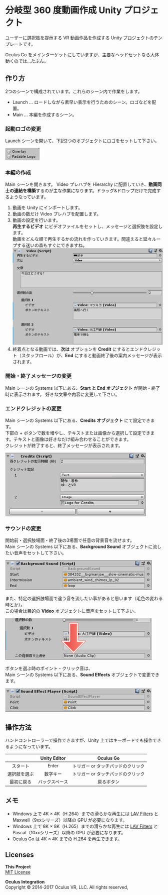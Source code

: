 # 分岐型 360 度動画作成 Unity プロジェクト
ユーザーに選択肢を提示する VR 動画作品を作成する Unity プロジェクトのテンプレートです。

Oculus Go をメインターゲットにしていますが、主要なヘッドセットなら大体動くのでは…たぶん。

## 作り方

2つのシーンで構成されています。これらのシーン内で作業をします。

- Launch … ロードしながら素早い表示を行うためのシーン。ロゴなどを配置。
- Main … 本編を作成するシーン。

### 起動ロゴの変更

Launch シーンを開いて、下記2つのオブジェクトにロゴをセットして下さい。

![Launch](docs/Launch.png)

### 本編の作成

Main シーンを開きます。
Video プレハブを Hierarchy に配置していき、**動画同士の連結を構築**するのが主な作業になります。ドラッグ&ドロップだけで完成するようなっています。

1. 動画を Unity にインポートします。
1. 動画の数だけ Video プレハブを配置します。
1. 動画の設定を行います。    
**再生するビデオ** にビデオファイルをセットし、メッセージと選択肢を設定します。  
動画をどんな順で再生するかの流れを作っていきます。間違えると延々ループする迷いの森もすぐにできますね。  
![Video Prefab](docs/Video%20Prefab.png)
1. 終着点となる動画では、**次は** オプションを **Credit** にするとエンドクレジット（スタッフロール）が、**End** にすると動画終了後の案内メッセージが表示されます。

### 開始・終了メッセージの変更

Main シーンの Systems 以下にある、**Start と End オブジェクト** が開始・終了時に表示されます。
好きな文章や内容に変更して下さい。

### エンドクレジットの変更

Main シーンの Systems 以下にある、**Credits オブジェクト** にて設定できます。  
下部の + ボタンで数を増やし、テキストまたは画像から選択して設定できます。テキストと画像は好きなだけ組み合わせることができます。  
クレジットが終了すると、終了メッセージが表示されます。

![Credits](docs/Credits.png)

### サウンドの変更

開始前・選択肢場面・終了後の3場面で任意の背景音を流せます。  
Main シーンの Systems 以下にある、**Background Sound** オブジェクトに流したい音声をセットして下さい。

![Background Sound](docs/Background%20Sound.png)

また、特定の選択肢場面で違う音を流したい事があると思います（毛色の変わる時とか）。  
この場合は目的の **Video** オブジェクトに音声をセットして下さい。

![Background Sound Override](docs/Background%20Sound%20Override.png)

ボタンを選ぶ時のポイント・クリック音は、  
Main シーンの Systems 以下にある、**Sound Effects** オブジェクトで変更できます。

![Sound Effects](docs/Sound%20Effects.png)

## 操作方法

ハンドコントローラーで操作できますが、Unity 上ではキーボードでも操作できるようになっています。

|  | Unity Editor | Oculus Go |
|:------------:|:------------:|:------------:|
| スタート | Enter | トリガー or タッチパッドのクリック |
| 選択肢を選ぶ | 数字キー | トリガー or タッチパッドのクリック |
| 最初に戻る | バックスペース | 戻るボタン |

## メモ

- Windows 上で 4K × 4K（H.264）までの滑らかな再生には [LAV Filters](https://github.com/Nevcairiel/LAVFilters) と Maxwell（9xxシリーズ）以降の GPU が必要になります。
- Windows 上で 8K × 8K（H.265）までの滑らかな再生には [LAV Filters](https://github.com/Nevcairiel/LAVFilters) と Pascal（10xxシリーズ）以降の GPU が必要になります。
- Oculus Go は 4K × 4K までの H.264 を再生できます。

## Licenses

**This Project**  
[MIT License](LICENSE)

**Oculus Integration**  
Copyright © 2014-2017 Oculus VR, LLC. All rights reserved,
